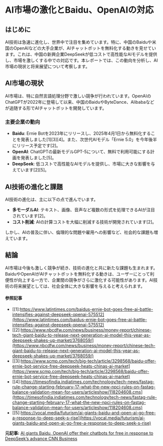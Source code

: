 # AI市場の激化とBaidu、OpenAIの対応

## はじめに

AI技術は急速に進化し、世界中で注目を集めています。特に、中国のBaiduや米国のOpenAIなどの大手企業が、AIチャットボットを無料化する動きを見せています。これは、中国の新興企業DeepSeekが低コストで高性能なAIモデルを提供し、市場を激しくする中での対応です。本レポートでは、この動向を分析し、AI市場の現状と将来展望について考察します。

## AI市場の現状

AI市場は、特に自然言語処理分野で激しい競争が行われています。OpenAIのChatGPTが2022年に登場して以来、中国のBaiduやByteDance、Alibabaなどが追随する形でAIチャットボットを開発しています。

### 主要企業の動向

- **Baidu**: Ernie Botを2023年にリリースし、2025年4月1日から無料化することを発表しました[1][3][4]。また、次世代AIモデル「Ernie 5.0」を今年後半にリリース予定です[2]。
- **OpenAI**: ChatGPTの最新モデルGPT-5について、無料で利用可能にする計画を発表しました[5]。
- **DeepSeek**: 低コストで高性能なAIモデルを提供し、市場に大きな影響を与えています[2][5]。

## AI技術の進化と課題

AI技術の進化は、主に以下の点で進んでいます。

- **多モーダルAI**: テキスト、画像、音声など複数の形式を処理できるAIが注目されています[2]。
- **コスト削減**: AIの計算コストを大幅に削減する技術が開発されています[2]。

しかし、AIの普及に伴い、倫理的な問題や雇用への影響など、社会的な課題も増えています。

## 結論

AI市場は今後も激しく競争が続き、技術の進化と共に新たな課題も生まれます。BaiduやOpenAIがAIチャットボットを無料化する動きは、ユーザーにとって利便性が向上する一方で、企業間の競争がさらに激化する可能性があります。AI技術の将来展望としては、社会全体に大きな影響を与えると考えられます。

#### 参照記事
- [[1]:https://www.latintimes.com/baidus-ernie-bot-goes-free-ai-battle-intensifies-against-deepseek-openai-575512](https://www.latintimes.com/baidus-ernie-bot-goes-free-ai-battle-intensifies-against-deepseek-openai-575512)
- [[2]:https://www.nbcdfw.com/news/business/money-report/chinese-tech-giant-baidu-to-release-next-generation-ai-model-this-year-as-deepseek-shakes-up-market/3768059/](https://www.nbcdfw.com/news/business/money-report/chinese-tech-giant-baidu-to-release-next-generation-ai-model-this-year-as-deepseek-shakes-up-market/3768059/)
- [[3]:https://www.scmp.com/tech/big-tech/article/3298568/baidu-offer-ernie-bot-service-free-deepseek-heats-chinas-ai-market](https://www.scmp.com/tech/big-tech/article/3298568/baidu-offer-ernie-bot-service-free-deepseek-heats-chinas-ai-market)
- [[4]:https://timesofindia.indiatimes.com/technology/tech-news/fastag-rule-change-starting-february-17-what-the-new-npci-rules-on-fastag-balance-validation-mean-for-users/articleshow/118204608.cms](https://timesofindia.indiatimes.com/technology/tech-news/fastag-rule-change-starting-february-17-what-the-new-npci-rules-on-fastag-balance-validation-mean-for-users/articleshow/118204608.cms)
- [[5]:https://vocal.media/futurism/ai-giants-baidu-and-open-ai-go-free-a-response-to-deep-seek-s-rise](https://vocal.media/futurism/ai-giants-baidu-and-open-ai-go-free-a-response-to-deep-seek-s-rise)


**元記事:** [AI giants Baidu, OpenAI offer their chatbots for free in response to DeepSeek’s advance CNN Business](https://www.cnn.com/2025/02/14/tech/china-baidu-deepseek-ai-competition-free-services-intl-hnk/index.html)